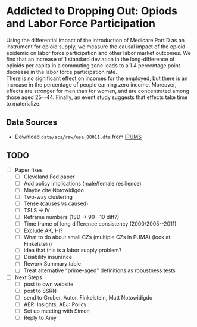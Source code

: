 # Addicted to Dropping Out: Opiods and Labor Force Participation
Using the differential impact of the introduction of Medicare Part D as an instrument for opioid supply, we measure the causal impact of the opioid epidemic on labor force participation and other labor market outcomes.  We find that an increase of 1 standard deviation in the long-difference of opioids per capita in a commuting zone leads to a 1.4 percentage point decrease in the labor force participation rate.  
There is no significant effect on incomes for the employed, but there is an increase in the percentage of people earning zero income.  Moreover, effects are stronger for men than for women, and are concentrated among those aged 25--44.  Finally, an event study suggests that effects take time to materialize.
## Data Sources
- Download `data/acs/raw/usa_00011.dta` from [IPUMS](https://usa.ipums.org/usa/)
## TODO
- [ ] Paper fixes
    - [ ] Cleveland Fed paper
    - [ ] Add policy implications (male/female resilience)
    - [ ] Maybe cite Notowidigdo
    - [ ] Two-way clustering
    - [ ] Tense (causes vs caused)
    - [ ] TSLS -> IV
    - [ ] Reframe numbers (1SD -> 90--10 diff?)
    - [ ] Time frame of long difference consistency (2000/2005--2011)
    - [ ] Exclude AK, HI?
    - [ ] What to do about small CZs (multiple CZs in PUMA) (look at Finkelstein)
    - [ ] idea that this is a labor supply problem?
    - [ ] Disability insurance
    - [ ] Rework Summary table
    - [ ] Treat alternative "prime-aged" definitions as robustness tests

- [ ] Next Steps
    - [ ] post to own website
    - [ ] post to SSRN
    - [ ] send to Gruber, Autor, Finkelstein, Matt Notowidigdo
    - [ ] AER: Insights, AEJ: Policy
    - [ ] Set up meeting with Simon
    - [ ] Reply to Amy
